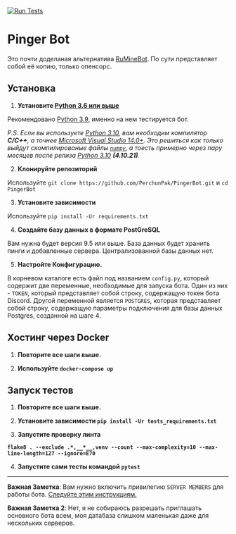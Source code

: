 [![Run Tests](https://github.com/PerchunPak/PingerBot/actions/workflows/tests.yml/badge.svg?branch=main)](https://github.com/PerchunPak/PingerBot/actions/workflows/tests.yml)

# Pinger Bot

Это почти доделаная альтернатива [RuMineBot](https://vk.com/ruminebot). По сути представляет собой её копию, только опенсорс.

## Установка

1. **Установите [Python 3.6 или выше](https://www.python.org/downloads)**

Рекомендовано [Python 3.9](https://www.python.org/downloads/release/python-397), именно на нем тестируется бот.

*P.S. Если вы используете [Python 3.10](https://www.python.org/downloads/release/python-3100), вам необходим компилятор **C/C++**, а точнее [Microsoft Visual Studio 14.0+](https://visualstudio.microsoft.com/downloads).*
*Это решиться как только выйдут скомпилированые файлы [`numpy`](https://pypi.org/project/numpy), а тоесть примерно через пару месяцев после релиза [Python 3.10](https://www.python.org/downloads/release/python-3100) **(4.10.21)**.*

2. **Клонируйте репозиторий**

Используйте `git clone https://github.com/PerchunPak/PingerBot.git` и `cd PingerBot`

3. **Установите зависимости**

Используйте `pip install -Ur requirements.txt`

4. **Создайте базу данных в формате PostGreSQL**

Вам нужна будет версия 9.5 или выше. База данных будет хранить пинги и добавленные сервера. Централизованной базы данных нет.

5. **Настройте Конфигурацию.**

В корневом каталоге есть файл под названием `config.py`, который содержит две переменные, необходимые для запуска бота. Один из них - `TOKEN`, который представляет собой строку, содержащую токен бота Discord. Другой переменной является `POSTGRES`, которая представляет собой строку, содержащую параметры подключения для базы данных Postgres, созданной на шаге 4.

## Хостинг через Docker

1. **Повторите все шаги выше.**

2. **Используйте `docker-compose up`**

## Запуск тестов

1. **Повторите все шаги выше.**

2. **Установите зависимости `pip install -Ur tests_requirements.txt`**

3. **Запустите проверку линта**

**`flake8 . --exclude .*,__*__,venv --count --max-complexity=10 --max-line-length=127 --ignore=E70`**

4. **Запустите сами тесты командой `pytest`**

---

**Важная Заметка**: Вам нужно включить привилегию `SERVER MEMBERS` для работы бота. [Следуйте этим инструкциям.](https://discordpy.readthedocs.io/en/latest/intents.html#privileged-intents)

**Важная Заметка 2**: Нет, я не собираюсь разрешать приглашать основного бота всем, моя датабаза слишком маленькая даже для нескольких серверов.

